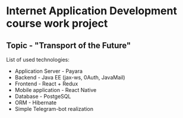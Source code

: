 # Internet Application Development course work project

## Topic - "Transport of the Future"

List of used technologies:
* Application Server - Payara
* Backend - Java EE (jax-ws, 0Auth, JavaMail)
* Frontend - React + Redux
* Mobile application - React Native
* Database - PostgeSQL
* ORM - Hibernate
* Simple Telegram-bot realization
